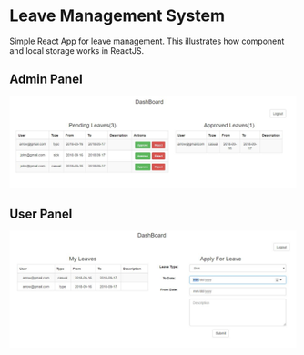 # Leave Management System

Simple React App for leave management. This illustrates how component and local storage works in ReactJS.

## Admin Panel
![](images/admin.JPG?raw=true)

## User Panel
![](images/user.JPG?raw=true)
